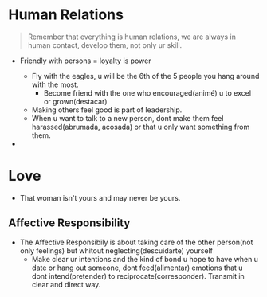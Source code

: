 #  Human Relations

> Remember that everything is human relations, we are always in human contact, develop them, not only ur skill.

- Friendly with persons = loyalty is power 
	- Fly with the eagles, u will be the 6th of the 5 people you hang around with the most. 
		- Become friend with the one who encouraged(animé) u to excel or grown(destacar)
	- Making others feel good is part of leadership.
	- When u want to talk to a new person, dont make them feel harassed(abrumada, acosada) or that u only want something from them.

-

# Love

- That woman isn't yours and may never be yours.

## Affective Responsibility

- The Affective Responsibily is about taking care of the other person(not only feelings) but whitout neglecting(descuidarte) yourself
	- Make clear ur intentions and the kind of bond  u hope to have when u date or hang out someone, dont feed(alimentar) emotions that u dont intend(pretender) to reciprocate(corresponder). Transmit in clear and direct way.

